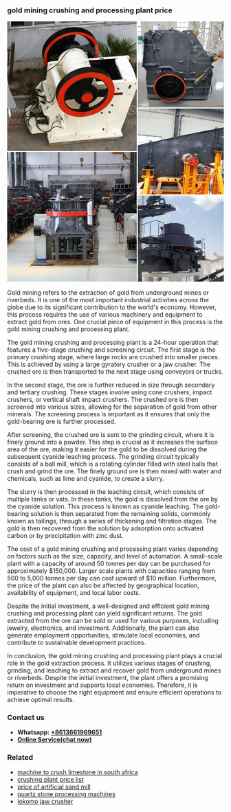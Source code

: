 <h3>gold mining crushing and processing plant price</h3><img src='1706768178.jpg' alt=''><p>Gold mining refers to the extraction of gold from underground mines or riverbeds. It is one of the most important industrial activities across the globe due to its significant contribution to the world's economy. However, this process requires the use of various machinery and equipment to extract gold from ores. One crucial piece of equipment in this process is the gold mining crushing and processing plant.</p><p>The gold mining crushing and processing plant is a 24-hour operation that features a five-stage crushing and screening circuit. The first stage is the primary crushing stage, where large rocks are crushed into smaller pieces. This is achieved by using a large gyratory crusher or a jaw crusher. The crushed ore is then transported to the next stage using conveyors or trucks.</p><p>In the second stage, the ore is further reduced in size through secondary and tertiary crushing. These stages involve using cone crushers, impact crushers, or vertical shaft impact crushers. The crushed ore is then screened into various sizes, allowing for the separation of gold from other minerals. The screening process is important as it ensures that only the gold-bearing ore is further processed.</p><p>After screening, the crushed ore is sent to the grinding circuit, where it is finely ground into a powder. This step is crucial as it increases the surface area of the ore, making it easier for the gold to be dissolved during the subsequent cyanide leaching process. The grinding circuit typically consists of a ball mill, which is a rotating cylinder filled with steel balls that crush and grind the ore. The finely ground ore is then mixed with water and chemicals, such as lime and cyanide, to create a slurry.</p><p>The slurry is then processed in the leaching circuit, which consists of multiple tanks or vats. In these tanks, the gold is dissolved from the ore by the cyanide solution. This process is known as cyanide leaching. The gold-bearing solution is then separated from the remaining solids, commonly known as tailings, through a series of thickening and filtration stages. The gold is then recovered from the solution by adsorption onto activated carbon or by precipitation with zinc dust.</p><p>The cost of a gold mining crushing and processing plant varies depending on factors such as the size, capacity, and level of automation. A small-scale plant with a capacity of around 50 tonnes per day can be purchased for approximately $150,000. Larger scale plants with capacities ranging from 500 to 5,000 tonnes per day can cost upward of $10 million. Furthermore, the price of the plant can also be affected by geographical location, availability of equipment, and local labor costs.</p><p>Despite the initial investment, a well-designed and efficient gold mining crushing and processing plant can yield significant returns. The gold extracted from the ore can be sold or used for various purposes, including jewelry, electronics, and investment. Additionally, the plant can also generate employment opportunities, stimulate local economies, and contribute to sustainable development practices.</p><p>In conclusion, the gold mining crushing and processing plant plays a crucial role in the gold extraction process. It utilizes various stages of crushing, grinding, and leaching to extract and recover gold from underground mines or riverbeds. Despite the initial investment, the plant offers a promising return on investment and supports local economies. Therefore, it is imperative to choose the right equipment and ensure efficient operations to achieve optimal results.</p><h3>Contact us</h3><ul><li><strong>Whatsapp:&nbsp;<a href="https://wa.me/8613661969651">+8613661969651</a></strong></li><li><a href="https://swt.shibang-china.com/?git&amp;zhl&amp;gold mining crushing and processing plant price"><strong>Online Service(chat now)</strong></a></li></ul><h3>Related</h3><ul><li><a href='machine to crush limestone in south africa.md'>machine to crush limestone in south africa</a></li><li><a href='crushing plant price list.md'>crushing plant price list</a></li><li><a href='price of artificial sand mill.md'>price of artificial sand mill</a></li><li><a href='quartz stone processing machines.md'>quartz stone processing machines</a></li><li><a href='lokomo jaw crusher.md'>lokomo jaw crusher</a></li></ul>